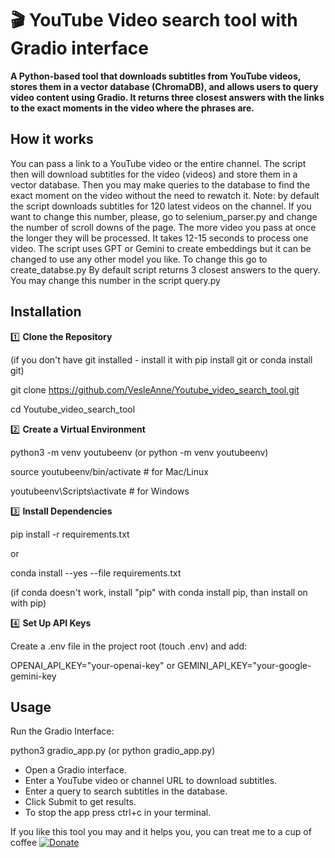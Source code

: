 # 🎬 YouTube Video search tool with Gradio interface

**A Python-based tool that downloads subtitles from YouTube videos, stores them in a vector database (ChromaDB), and allows users to query video content using Gradio. It returns three closest answers with the links to the exact moments in the video where the phrases are.**  


## **How it works**
You can pass a link to a YouTube video or the entire channel. The script then will download subtitles for the video (videos) and store them in a vector database. Then you may make queries to the database to find the exact moment on the video without the need to rewatch it. 
Note: by default the script downloads subtitles for 120 latest videos on the channel. If you want to change this number, please, go to selenium_parser.py and change the number of scroll downs of the page. The more video you pass at once the longer they will be processed. It takes 12-15 seconds to process one video.
The script uses GPT or Gemini to create embeddings but it can be changed to use any other model you like. To change this go to create_databse.py
By default script returns 3 closest answers to the query. You may change this number in the script query.py 

## **Installation**

1️⃣  **Clone the Repository**

(if you don't have git installed - install it with pip install git or conda install git)

git clone https://github.com/VesleAnne/Youtube_video_search_tool.git 


cd Youtube_video_search_tool

2️⃣  **Create a Virtual Environment**

python3 -m venv youtubeenv (or python -m venv youtubeenv)

source youtubeenv/bin/activate  # for Mac/Linux

youtubeenv\Scripts\activate   # for Windows

3️⃣  **Install Dependencies**

pip install -r requirements.txt

or

conda install --yes --file requirements.txt

(if conda doesn't work, install "pip" with conda install pip, than install on with pip)

4️⃣  **Set Up API Keys**

Create a .env file in the project root (touch .env) and add:

OPENAI_API_KEY="your-openai-key"
or 
GEMINI_API_KEY="your-google-gemini-key

## Usage

Run the Gradio Interface:

python3 gradio_app.py (or python gradio_app.py)

- Open a Gradio interface.
- Enter a YouTube video or channel URL to download subtitles.
- Enter a query to search subtitles in the database.
- Click Submit to get results.
- To stop the app press ctrl+c in your terminal.




If you like this tool you may and it helps you, you can treat me to a cup of coffee 
[![Donate](https://img.shields.io/badge/Donate-PayPal-blue.svg)](https://www.paypal.me/VesleAnne)
